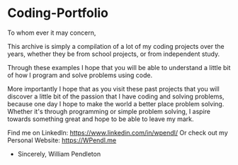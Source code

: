 # Coding-Portfolio

To whom ever it may concern,

This archive is simply a compilation of a lot of my coding projects over the years, whether they be from school projects, or from independent study.

Through these examples I hope that you will be able to understand a little bit of how I program and solve problems using code.

More importantly I hope that as you visit these past projects that you will discover a little bit of the passion that I have coding and solving problems,
  because one day I hope to make the world a better place problem solving. Whether it's through programming or simple problem solving, I aspire towards
  something great and hope to be able to leave my mark.
  
  
Find me on LinkedIn: https://www.linkedin.com/in/wpendl/
Or check out my Personal Website: https://WPendl.me

- Sincerely, William Pendleton
